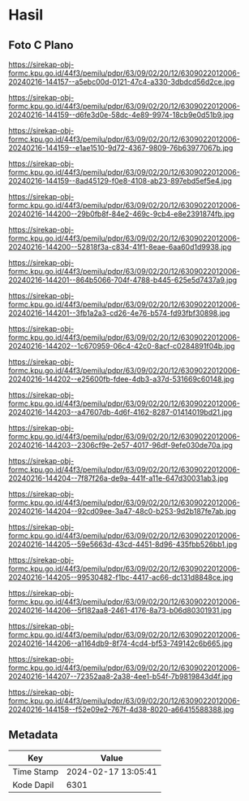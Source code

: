 # Hasil

## Foto C Plano

https://sirekap-obj-formc.kpu.go.id/44f3/pemilu/pdpr/63/09/02/20/12/6309022012006-20240216-144157--a5ebc00d-0121-47c4-a330-3dbdcd56d2ce.jpg

https://sirekap-obj-formc.kpu.go.id/44f3/pemilu/pdpr/63/09/02/20/12/6309022012006-20240216-144159--d6fe3d0e-58dc-4e89-9974-18cb9e0d51b9.jpg

https://sirekap-obj-formc.kpu.go.id/44f3/pemilu/pdpr/63/09/02/20/12/6309022012006-20240216-144159--e1ae1510-9d72-4367-9809-76b63977067b.jpg

https://sirekap-obj-formc.kpu.go.id/44f3/pemilu/pdpr/63/09/02/20/12/6309022012006-20240216-144159--8ad45129-f0e8-4108-ab23-897ebd5ef5e4.jpg

https://sirekap-obj-formc.kpu.go.id/44f3/pemilu/pdpr/63/09/02/20/12/6309022012006-20240216-144200--29b0fb8f-84e2-469c-9cb4-e8e2391874fb.jpg

https://sirekap-obj-formc.kpu.go.id/44f3/pemilu/pdpr/63/09/02/20/12/6309022012006-20240216-144200--52818f3a-c834-41f1-8eae-6aa60d1d9938.jpg

https://sirekap-obj-formc.kpu.go.id/44f3/pemilu/pdpr/63/09/02/20/12/6309022012006-20240216-144201--864b5066-704f-4788-b445-625e5d7437a9.jpg

https://sirekap-obj-formc.kpu.go.id/44f3/pemilu/pdpr/63/09/02/20/12/6309022012006-20240216-144201--3fb1a2a3-cd26-4e76-b574-fd93fbf30898.jpg

https://sirekap-obj-formc.kpu.go.id/44f3/pemilu/pdpr/63/09/02/20/12/6309022012006-20240216-144202--1c670959-06c4-42c0-8acf-c0284891f04b.jpg

https://sirekap-obj-formc.kpu.go.id/44f3/pemilu/pdpr/63/09/02/20/12/6309022012006-20240216-144202--e25600fb-fdee-4db3-a37d-531669c60148.jpg

https://sirekap-obj-formc.kpu.go.id/44f3/pemilu/pdpr/63/09/02/20/12/6309022012006-20240216-144203--a47607db-4d6f-4162-8287-01414019bd21.jpg

https://sirekap-obj-formc.kpu.go.id/44f3/pemilu/pdpr/63/09/02/20/12/6309022012006-20240216-144203--2306cf9e-2e57-4017-96df-9efe030de70a.jpg

https://sirekap-obj-formc.kpu.go.id/44f3/pemilu/pdpr/63/09/02/20/12/6309022012006-20240216-144204--7f87f26a-de9a-441f-a11e-647d30031ab3.jpg

https://sirekap-obj-formc.kpu.go.id/44f3/pemilu/pdpr/63/09/02/20/12/6309022012006-20240216-144204--92cd09ee-3a47-48c0-b253-9d2b187fe7ab.jpg

https://sirekap-obj-formc.kpu.go.id/44f3/pemilu/pdpr/63/09/02/20/12/6309022012006-20240216-144205--59e5663d-43cd-4451-8d96-435fbb526bb1.jpg

https://sirekap-obj-formc.kpu.go.id/44f3/pemilu/pdpr/63/09/02/20/12/6309022012006-20240216-144205--99530482-f1bc-4417-ac66-dc131d8848ce.jpg

https://sirekap-obj-formc.kpu.go.id/44f3/pemilu/pdpr/63/09/02/20/12/6309022012006-20240216-144206--5f182aa8-2461-4176-8a73-b06d80301931.jpg

https://sirekap-obj-formc.kpu.go.id/44f3/pemilu/pdpr/63/09/02/20/12/6309022012006-20240216-144206--a1164db9-8f74-4cd4-bf53-749142c6b665.jpg

https://sirekap-obj-formc.kpu.go.id/44f3/pemilu/pdpr/63/09/02/20/12/6309022012006-20240216-144207--72352aa8-2a38-4ee1-b54f-7b9819843d4f.jpg

https://sirekap-obj-formc.kpu.go.id/44f3/pemilu/pdpr/63/09/02/20/12/6309022012006-20240216-144158--f52e09e2-767f-4d38-8020-a66415588388.jpg


## Metadata

| Key        | Value               |
| ---------- | ------------------- |
| Time Stamp | 2024-02-17 13:05:41 |
| Kode Dapil | 6301                |



